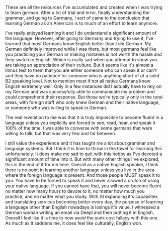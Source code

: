 These are all the resources I've accumulated and created when I was trying to learn german. After a lot of trial and error, finally understanding the grammar, and going to Germany, I sort of came to the conclusion that learning German as an American is to much of an effort to learn anymore.

I've really enjoyed learning it and I do understand a significant amount of the language. However, after going to Germany and trying to use it, I've learned that most Germans know English better than I did German. My German definitely improved while I was there, but most germans feel like you practicing your German or making mistakes is not worth the hassle and they switch to English. Which is really sad when you attempt to show you are taking an appreciation of their culture. But it seems like it's almost a litmus test to them that you are either someone who can speak it or can't and they have no patience for someone who is anything short of of a solid B2 speaking level. Not to mention most if not all native Germans know English extremely well. Only in a few instances did I actually have to rely on my German and was successfully able to communicate my problem and could comprehend their response. But those we're typically only in the rural areas, with foreign staff who only knew German and their native language, or someone who was willing to speak in German.

The real revelation to me was that it is truly impossible to become fluent in a language unless you explicitly are forced to see, read, hear, and speak it 100% of the time. I was able to converse with some germans that were willing to talk, but that was very few and far between. 

I still value the experience and it has taught me a lot about grammar and language systems. But I think it is time to throw in the towel for learning this unfortunately. It does make me sad to quit with this hobby as I've devoted a significant amount of time into it. But with many other things I've explored, this is the end of it for me here. Overall as a native English speaker, I think there is no point in learning another language unless you live in the area where the foreign language is present. And those people MUST speak it to you. You have to be forced to speak it and never allowed a crutch of using your native language. If you cannot have that, you will never become fluent no matter how many hours to devote to it, no matter how much you practice, and no matter what you study. With AI expanding it's capabilites and translating services becoming better every day, the purpose of learning a language other than English nowadays is losings it's value. I witnessed a German woman writing an email via Deepl and then putting it in English. Overall I feel like it is time to now avoid the sunk cost fallacy with this one. As much as it saddens me, it does feel like culturally, English won. 
